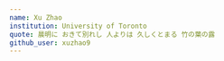 ```yaml
---
name: Xu Zhao
institution: University of Toronto
quote: 晨明に おきて別れし 人よりは 久しくとまる 竹の葉の露
github_user: xuzhao9
---
```

